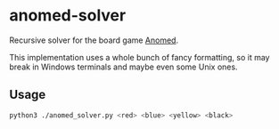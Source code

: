 # anomed-solver

Recursive solver for the board game [Anomed](https://anomed.de/anomed-brettspiel/).

This implementation uses a whole bunch of fancy formatting, so it may break in Windows terminals and
maybe even some Unix ones.

## Usage

```bash
python3 ./anomed_solver.py <red> <blue> <yellow> <black>
```
